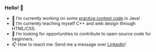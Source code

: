 ### Hello! 👋

- 🔭  I’m currently working on some [practice contest code](https://github.com/cskipworth/ContestCode) in Java!
- 🌱  I’m currently teaching myself C++ and web design through HTML/CSS.
- 🤔  I’m looking for opportunities to contribute to open-source code for beginners.
- 📫  How to reach me: Send me a message over [LinkedIn](https://www.linkedin.com/in/clarissa-skipworth/)!

<!--
**cskipworth/cskipworth** is a ✨ _special_ ✨ repository because its `README.md` (this file) appears on your GitHub profile.

Here are some ideas to get you started:

